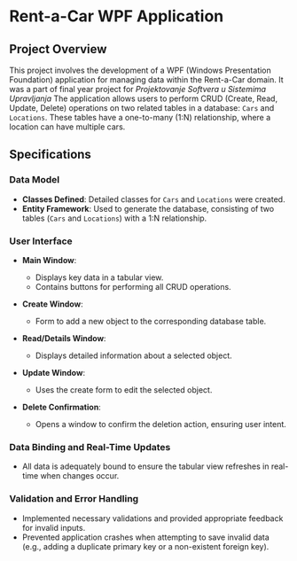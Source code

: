 # Rent-a-Car WPF Application

## Project Overview

This project involves the development of a WPF (Windows Presentation Foundation) application for managing data within the Rent-a-Car domain. It was a part of final year project for _Projektovanje Softvera u Sistemima Upravljanja_ The application allows users to perform CRUD (Create, Read, Update, Delete) operations on two related tables in a database: `Cars` and `Locations`. These tables have a one-to-many (1:N) relationship, where a location can have multiple cars.

## Specifications

### Data Model

- **Classes Defined**: Detailed classes for `Cars` and `Locations` were created.
- **Entity Framework**: Used to generate the database, consisting of two tables (`Cars` and `Locations`) with a 1:N relationship.

### User Interface

- **Main Window**: 
  - Displays key data in a tabular view.
  - Contains buttons for performing all CRUD operations.

- **Create Window**:
  - Form to add a new object to the corresponding database table.

- **Read/Details Window**:
  - Displays detailed information about a selected object.

- **Update Window**:
  - Uses the create form to edit the selected object.

- **Delete Confirmation**:
  - Opens a window to confirm the deletion action, ensuring user intent.

### Data Binding and Real-Time Updates

- All data is adequately bound to ensure the tabular view refreshes in real-time when changes occur.

### Validation and Error Handling

- Implemented necessary validations and provided appropriate feedback for invalid inputs.
- Prevented application crashes when attempting to save invalid data (e.g., adding a duplicate primary key or a non-existent foreign key).
